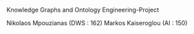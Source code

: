 Knowledge Graphs and Ontology Engineering-Project

Nikolaos Mpouzianas (DWS : 162) 
Markos Kaiseroglou (AI : 150)
